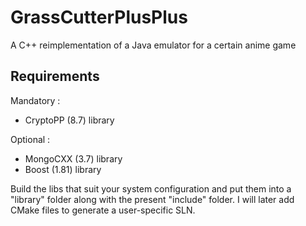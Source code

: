 # GrassCutterPlusPlus
A C++ reimplementation of a Java emulator for a certain anime game

## Requirements
Mandatory :
- CryptoPP (8.7) library

Optional :
- MongoCXX (3.7) library
- Boost (1.81) library 

Build the libs that suit your system configuration and put them into a "library" folder along with the present "include" folder.
I will later add CMake files to generate a user-specific SLN.
